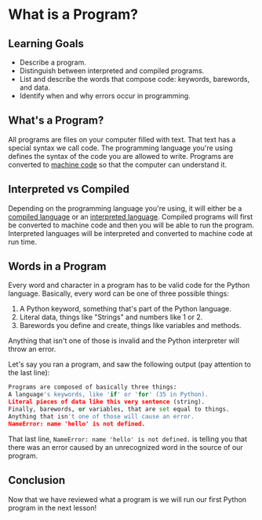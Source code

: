 # What is a Program?

## Learning Goals

- Describe a program.
- Distinguish between interpreted and compiled programs.
- List and describe the words that compose code: keywords, barewords, and data.
- Identify when and why errors occur in programming.

## What's a Program?

All programs are files on your computer filled with text. That text has a
special syntax we call code. The programming language you're using defines the
syntax of the code you are allowed to write. Programs are converted to
[machine code](https://en.wikipedia.org/wiki/Machine_code) so that the computer
can understand it.

## Interpreted vs Compiled

Depending on the programming language you're using, it will either be a
[compiled language](http://en.wikipedia.org/wiki/Compiled_language) or an
[interpreted language](http://en.wikipedia.org/wiki/Interpreted_language).
Compiled programs will first be converted to machine code and then you will be
able to run the program. Interpreted languages will be interpreted and converted
to machine code at run time.

## Words in a Program

Every word and character in a program has to be valid code for the Python
language. Basically, every word can be one of three possible things:

1. A Python keyword, something that's part of the Python language.
2. Literal data, things like "Strings" and numbers like 1 or 2.
3. Barewords you define and create, things like variables and methods.

Anything that isn't one of those is invalid and the Python interpreter will
throw an error.

Let's say you ran a program, and saw the following output (pay attention to the
last line):

```python
Programs are composed of basically three things:
A language's keywords, like 'if' or 'for' (35 in Python).
Literal pieces of data like this very sentence (string).
Finally, barewords, or variables, that are set equal to things.
Anything that isn't one of those will cause an error.
NameError: name 'hello' is not defined.
```

That last line, `NameError: name 'hello' is not defined.` is telling you that
there was an error caused by an unrecognized word in the source of our program.

## Conclusion

Now that we have reviewed what a program is we will run our first Python program
in the next lesson!

